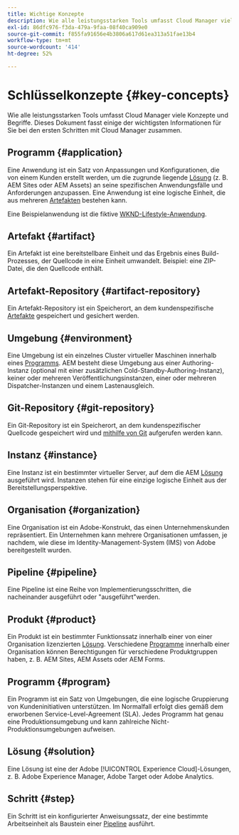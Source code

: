 ```yaml
---
title: Wichtige Konzepte
description: Wie alle leistungsstarken Tools umfasst Cloud Manager viele Konzepte und Begriffe. Dieses Dokument fasst einige der wichtigsten Informationen für Sie bei den ersten Schritten mit Cloud Manager zusammen.
exl-id: 86dfc976-f3da-479a-9faa-08f40ca909e0
source-git-commit: f855fa91656e4b3806a617d61ea313a51fae13b4
workflow-type: tm+mt
source-wordcount: '414'
ht-degree: 52%

---
```



# Schlüsselkonzepte {#key-concepts}

Wie alle leistungsstarken Tools umfasst Cloud Manager viele Konzepte und Begriffe. Dieses Dokument fasst einige der wichtigsten Informationen für Sie bei den ersten Schritten mit Cloud Manager zusammen.

## Programm {#application}

Eine Anwendung ist ein Satz von Anpassungen und Konfigurationen, die von einem Kunden erstellt werden, um die zugrunde liegende [Lösung](#solution) (z. B. AEM Sites oder AEM Assets) an seine spezifischen Anwendungsfälle und Anforderungen anzupassen. Eine Anwendung ist eine logische Einheit, die aus mehreren [Artefakten](#artifact) bestehen kann.

Eine Beispielanwendung ist die fiktive [WKND-Lifestyle-Anwendung](https://experienceleague.adobe.com/de/docs/experience-manager-learn/getting-started-wknd-tutorial-develop/overview).

## Artefakt {#artifact}

Ein Artefakt ist eine bereitstellbare Einheit und das Ergebnis eines Build-Prozesses, der Quellcode in eine Einheit umwandelt. Beispiel: eine ZIP-Datei, die den Quellcode enthält.

## Artefakt-Repository {#artifact-repository}

Ein Artefakt-Repository ist ein Speicherort, an dem kundenspezifische [Artefakte](#artifact) gespeichert und gesichert werden.

## Umgebung {#environment}

Eine Umgebung ist ein einzelnes Cluster virtueller Maschinen innerhalb eines [Programms](#program). AEM besteht diese Umgebung aus einer Authoring-Instanz (optional mit einer zusätzlichen Cold-Standby-Authoring-Instanz), keiner oder mehreren Veröffentlichungsinstanzen, einer oder mehreren Dispatcher-Instanzen und einem Lastenausgleich.

## Git-Repository {#git-repository}

Ein Git-Repository ist ein Speicherort, an dem kundenspezifischer Quellcode gespeichert wird und [mithilfe von Git](https://git-scm.com) aufgerufen werden kann.

## Instanz {#instance}

Eine Instanz ist ein bestimmter virtueller Server, auf dem die AEM [Lösung](#solution) ausgeführt wird. Instanzen stehen für eine einzige logische Einheit aus der Bereitstellungsperspektive.

## Organisation {#organization}

Eine Organisation ist ein Adobe-Konstrukt, das einen Unternehmenskunden repräsentiert. Ein Unternehmen kann mehrere Organisationen umfassen, je nachdem, wie diese im Identity-Management-System (IMS) von Adobe bereitgestellt wurden.

## Pipeline {#pipeline}

Eine Pipeline ist eine Reihe von Implementierungsschritten, die nacheinander ausgeführt oder &quot;ausgeführt&quot;werden.

## Produkt {#product}

Ein Produkt ist ein bestimmter Funktionssatz innerhalb einer von einer Organisation lizenzierten [Lösung](#solution). Verschiedene [Programme](#program) innerhalb einer Organisation können Berechtigungen für verschiedene Produktgruppen haben, z. B. AEM Sites, AEM Assets oder AEM Forms.

## Programm {#program}

Ein Programm ist ein Satz von Umgebungen, die eine logische Gruppierung von Kundeninitiativen unterstützen. Im Normalfall erfolgt dies gemäß dem erworbenen Service-Level-Agreement (SLA). Jedes Programm hat genau eine Produktionsumgebung und kann zahlreiche Nicht-Produktionsumgebungen aufweisen.

## Lösung {#solution}

Eine Lösung ist eine der Adobe [!UICONTROL Experience Cloud]-Lösungen, z. B. Adobe Experience Manager, Adobe Target oder Adobe Analytics.

## Schritt {#step}

Ein Schritt ist ein konfigurierter Anweisungssatz, der eine bestimmte Arbeitseinheit als Baustein einer [Pipeline](#pipeline) ausführt.
